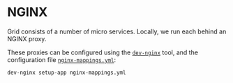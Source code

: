# NGINX

Grid consists of a number of micro services. Locally, we run each behind an NGINX proxy.

These proxies can be configured using the [`dev-nginx`](https://github.com/guardian/dev-nginx) tool,
and the configuration file [`nginx-mappings.yml`](../../nginx-mappings.yml):

```shell script
dev-nginx setup-app nginx-mappings.yml
```
